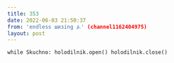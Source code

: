 ```yaml
---
title: 353
date: 2022-06-03 21:50:37
from: 'endless шизing ⍼' (channel1162404975)
layout: post
---
```


`while Skuchno:
    holodilnik.open()
    holodilnik.close()`
